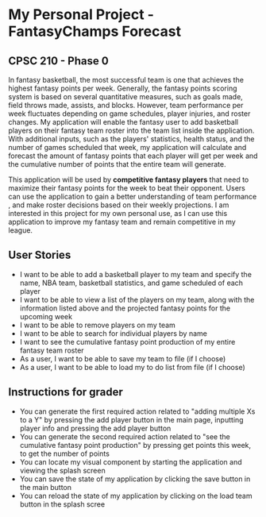 # My Personal Project - FantasyChamps Forecast

## CPSC 210 - Phase 0

In fantasy basketball, the most successful team is one that achieves the highest fantasy points per week. Generally, 
the fantasy points scoring system is based on several quantitative measures, such as goals made, field throws made, 
assists, and blocks. However, team performance per week fluctuates depending on game schedules,
player injuries, and roster changes. My application will enable the fantasy user to add basketball players on their 
fantasy team 
roster into the team list inside the application. With additional inputs, such as the players' statistics, health 
status, and the number of games scheduled that week, 
my application will calculate and forecast the amount of fantasy points that each player will get per week and the
cumulative number of points that the entire team will generate. 

This application will be used by **competitive fantasy players** that need to maximize their fantasy points
for the week to beat their opponent. Users can use the application to gain a better understanding of team performance
, and make roster decisions based on their weekly projections. I am interested in this project for my own personal
use, as I can use this application to improve my fantasy team and remain competitive in my league.

## User Stories

- I want to be able to add a basketball player to my team and specify the name, NBA team, basketball statistics, and
game scheduled of each player
- I want to be able to view a list of the players on my team, along with the information listed above and the projected fantasy points 
for the upcoming week
- I want to be able to remove players on my team
- I want to be able to search for individual players by name
- I want to see the cumulative fantasy point production of my entire fantasy team roster
- As a user, I want to be able to save my team to file (if I choose)
- As a user, I want to be able to load my to do list from file (if I choose)

## Instructions for grader
- You can generate the first required action related to "adding multiple Xs to a Y" by pressing the add player button in the main page, inputting player info and pressing the add player button
- You can generate the second required action related to "see the cumulative fantasy point production" by pressing get points this week, to get the number of points
- You can locate my visual component by starting the application and viewing the splash screen
- You can save the state of my application by clicking the save button in the main button
- You can reload the state of my application by clicking on the load team button in the splash scree